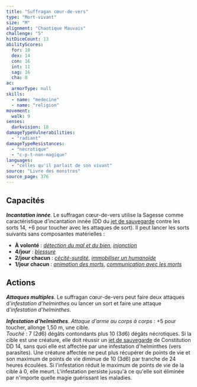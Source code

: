 ```yaml
---
title: "Suffragan cœur-de-vers"
type: "Mort-vivant"
size: "M"
alignment: "Chaotique Mauvais"
challenge: "5"
hitDiceCount: 13
abilityScores:
  for: 10
  dex: 14
  con: 16
  int: 11
  sag: 16
  cha: 8
ac:
  armorType: null
skills:
  - name: "medecine"
  - name: "religion"
movement:
  walk: 9
senses:
  darkvision: 18
damageTypeVulnerabilities:
  - "radiant"
damageTypeResistances:
  - "necrotique"
  - "c-p-t-non-magique"
languages:
  - "celles qu'il parlait de son vivant"
source: "Livre des monstres"
source_page: 376
---
```

## Capacités
_**Incantation innée**_. Le suffragan cœur-de-vers utilise la Sagesse comme caractéristique d'incantation innée (DD du [jet de sauvegarde](/utiliser-les-caracteristiques/#jets-de-sauvegarde) contre les sorts 14, +6 pour toucher avec les attaques de sort). Il peut lancer les sorts suivants sans composantes matérielles :
* **À volonté** : [_détection du mal et du bien_](/grimoire/detection-du-mal-et-du-bien/), [_injonction_](/grimoire/injonction/)
* **4/jour** : [_blessure_](/grimoire/blessure/)
* **2/jour chacun** : [_cécité-surdité_](/grimoire/cecite-surdite/), [_immobiliser un humanoïde_](/grimoire/immobiliser-un-humanoide/)
* **1/jour chacun** : [_animation des morts_](/grimoire/animation-des-morts/), [_communication avec les morts_](/grimoire/communication-avec-les-morts/)

## Actions
_**Attaques multiples**_. Le suffragan cœur-de-vers peut faire deux attaques d'_infestation d'helminthes_ ou lancer un sort et faire une attaque d'_infestation d'helminthes_.

_**Infestation d'helminthes**_. _Attaque d'arme au corps à corps_ : +5 pour toucher, allonge 1,50 m, une cible.  
_Touché_ : 7 (2d6) dégâts contondants plus 10 (3d6) dégâts nécrotiques. Si la cible est une créature, elle doit réussir un [jet de sauvegarde](/utiliser-les-caracteristiques/#jets-de-sauvegarde) de Constitution DD 14, sans quoi elle est affectée par une infestation d'helminthes (vers parasites). Une créature affectée ne peut plus récupérer de points de vie et son maximum de points de vie diminue de 10 (3d6) par tranche de 24 heures écoulées. Si l'infestation réduit le maximum de points de vie de la cible à 0, elle meurt. L'infestation persiste jusqu'à ce qu'elle soit éliminée par n'importe quelle magie guérissant les maladies.
